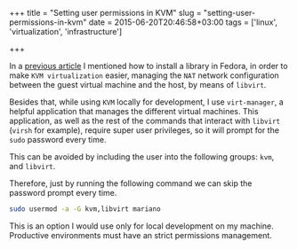 +++
title = "Setting user permissions in KVM"
slug = "setting-user-permissions-in-kvm"
date = 2015-06-20T20:46:58+03:00
tags = ['linux', 'virtualization', 'infrastructure']

+++

In a [previous article](link://slug/libvirt-networking-libraries) I
mentioned how to install a library in Fedora, in order to make
`KVM virtualization` easier, managing the `NAT` network configuration
between the guest virtual machine and the host, by means of `libvirt`.

Besides that, while using `KVM` locally for development, I use
`virt-manager`, a helpful application that manages the different virtual
machines. This application, as well as the rest of the commands that
interact with `libvirt` (`virsh` for example), require super user
privileges, so it will prompt for the `sudo` password every time.

This can be avoided by including the user into the following groups:
`kvm`, and `libvirt`.

Therefore, just by running the following command we can skip the
password prompt every time.

``` bash
sudo usermod -a -G kvm,libvirt mariano
```

This is an option I would use only for local development on my machine.
Productive environments must have an strict permissions management.
